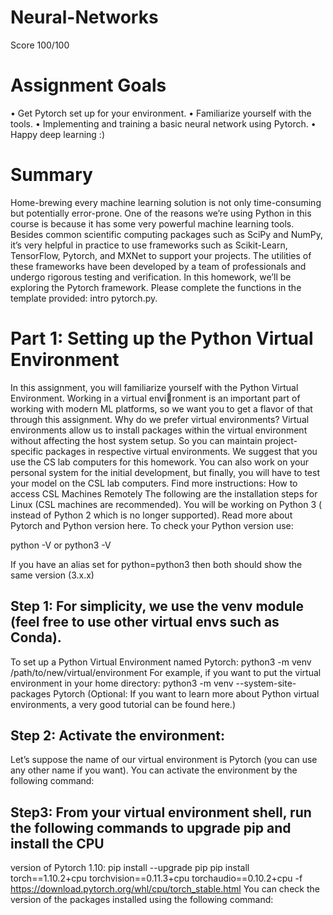 # Neural-Networks
Score 100/100
# Assignment Goals
• Get Pytorch set up for your environment.
• Familiarize yourself with the tools.
• Implementing and training a basic neural network using Pytorch.
• Happy deep learning :)
# Summary
Home-brewing every machine learning solution is not only time-consuming but potentially error-prone. One of
the reasons we’re using Python in this course is because it has some very powerful machine learning tools. Besides
common scientific computing packages such as SciPy and NumPy, it’s very helpful in practice to use frameworks
such as Scikit-Learn, TensorFlow, Pytorch, and MXNet to support your projects. The utilities of these frameworks
have been developed by a team of professionals and undergo rigorous testing and verification.
In this homework, we’ll be exploring the Pytorch framework. Please complete the functions in the template
provided: intro pytorch.py.
# Part 1: Setting up the Python Virtual Environment
In this assignment, you will familiarize yourself with the Python Virtual Environment. Working in a virtual environment is an important part of working with modern ML platforms, so we want you to get a flavor of that through
this assignment. Why do we prefer virtual environments? Virtual environments allow us to install packages within
the virtual environment without affecting the host system setup. So you can maintain project-specific packages in
respective virtual environments.
We suggest that you use the CS lab computers for this homework. You can also work on your personal system
for the initial development, but finally, you will have to test your model on the CSL lab computers. Find more
instructions: How to access CSL Machines Remotely
The following are the installation steps for Linux (CSL machines are recommended). You will be working on
Python 3 ( instead of Python 2 which is no longer supported). Read more about Pytorch and Python version here.
To check your Python version use:

python -V or python3 -V

If you have an alias set for python=python3 then both should show the same version (3.x.x)

## Step 1: For simplicity, we use the venv module (feel free to use other virtual envs such as Conda).
To set up a Python Virtual Environment named Pytorch:
python3 -m venv /path/to/new/virtual/environment
For example, if you want to put the virtual environment in your home directory:
python3 -m venv --system-site-packages Pytorch
(Optional: If you want to learn more about Python virtual environments, a very good tutorial can be found here.)
## Step 2: Activate the environment:
Let’s suppose the name of our virtual environment is Pytorch (you can use any other name if you want). You can
activate the environment by the following command:
## Step3: From your virtual environment shell, run the following commands to upgrade pip and install the CPU
version of Pytorch 1.10:
pip install --upgrade pip
pip install torch==1.10.2+cpu torchvision==0.11.3+cpu torchaudio==0.10.2+cpu
-f https://download.pytorch.org/whl/cpu/torch_stable.html
You can check the version of the packages installed using the following command:
